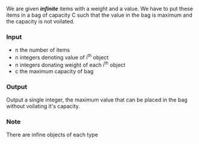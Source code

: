 We are given <b><i>infinite</i></b> items with a weight and a value. We have to put these items in a bag of capacity C such that the value in the bag is maximum and the capacity is not voilated.

### Input
- n the number of items
- n integers denoting value of i<sup>th</sup> object
- n integers donating weight of each i<sup>th</sup> object
- c the maximum capacity of bag
### Output
Output a single integer, the maximum value that can be placed in the bag without voilating it's capacity.

### Note
There are infine objects of each type
